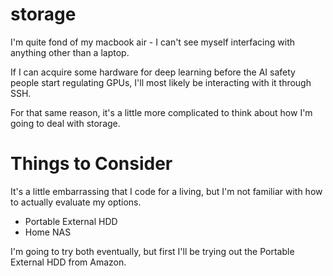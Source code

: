 # storage

I'm quite fond of my macbook air - I can't see myself
interfacing with anything other than a laptop.

If I can acquire some hardware for deep learning before
the AI safety people start regulating GPUs, I'll most
likely be interacting with it through SSH.

For that same reason, it's a little more complicated to
think about how I'm going to deal with storage.

# Things to Consider

It's a little embarrassing that I code for a living, but
I'm not familiar with how to actually evaluate my options.

- Portable External HDD
- Home NAS

I'm going to try both eventually, but first I'll be trying
out the Portable External HDD from Amazon.